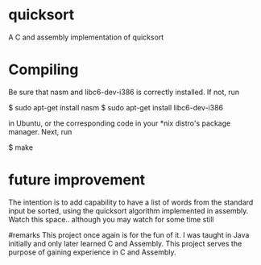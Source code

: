 # quicksort
A C and assembly implementation of quicksort

# Compiling
Be sure that nasm and libc6-dev-i386 is correctly installed. If not, run

  $ sudo apt-get install nasm
  $ sudo apt-get install libc6-dev-i386

in Ubuntu, or the corresponding code in your *nix distro's package manager. 
Next, run
  
  $ make

# future improvement
The intention is to add capability to have a list of words from the standard input be sorted,
using the quicksort algorithm implemented in assembly.  Watch this space.. although you may watch
for some time still

#remarks
This project once again is for the fun of it.  I was taught in Java initially and only later learned
C and Assembly.  This project serves the purpose of gaining experience in C and Assembly.  
